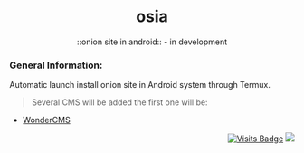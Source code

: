<div align="center">

# osia
::onion site in android:: - in development

</div>

### General Information:
Automatic launch install onion site in Android system through Termux. 
>Several CMS will be added the first one will be: <br>
- [WonderCMS](https://github.com/robiso/wondercms)

<div align="right">

[![Visits Badge](https://badges.pufler.dev/visits/7ife/osia)](https://github.com/7ife/osia)
[![](https://img.shields.io/badge/-Donate-%23181717?style=flat-square&logo=bitcoin)](https://commerce.coinbase.com/checkout/61780323-c37c-41a2-8d13-571f125e813a)
</div>
